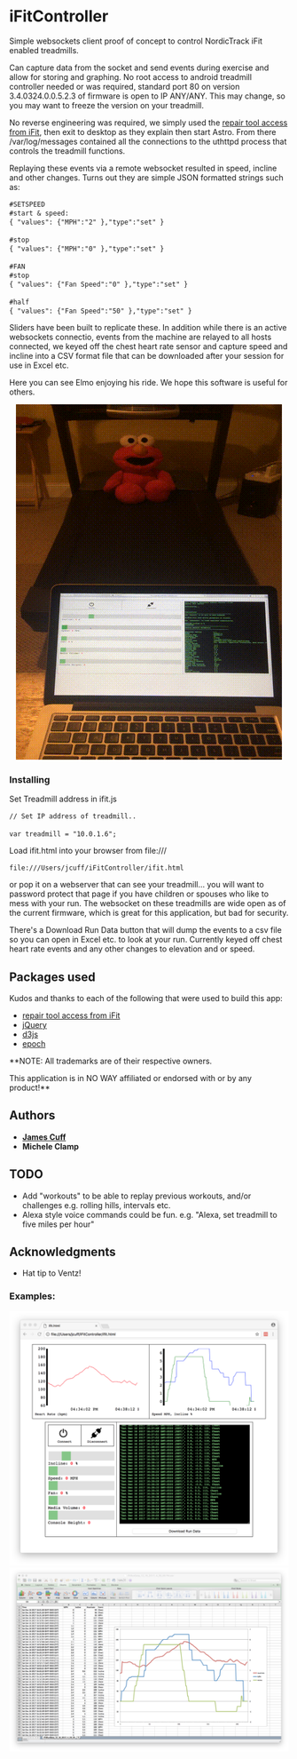 
# iFitController

Simple websockets client proof of concept to control NordicTrack iFit enabled treadmills.  

Can capture data from the socket and send events during exercise and allow for storing and graphing.  No root access to android treadmill controller needed or was required, standard port 80 on version 3.4.0324.0.0.5.2.3 of firmware is open to IP ANY/ANY. This may change, so you may want to freeze the version on your treadmill. 

No reverse engineering was required, we simply used the [repair tool access from iFit](https://ifit.zendesk.com/hc/en-us/articles/201800660-Reinstall-iFit-Software-Repair-Tool), then exit to desktop as they explain then start Astro.  From there /var/log/messages contained all the connections to the uthttpd process that controls the treadmill functions.  

Replaying these events via a remote websocket resulted in speed, incline and other changes.  Turns out they are simple JSON formatted strings such as:

````
#SETSPEED
#start & speed:
{ "values": {"MPH":"2" },"type":"set" }

#stop
{ "values": {"MPH":"0" },"type":"set" }

#FAN
#stop
{ "values": {"Fan Speed":"0" },"type":"set" }

#half
{ "values": {"Fan Speed":"50" },"type":"set" }
````

Sliders have been built to replicate these.  In addition while there is an active websockets connectio, events from the machine are relayed to all hosts connected, we keyed off the chest heart rate sensor and capture speed and incline into a CSV format file that can be downloaded after your session for use in Excel etc.

Here you can see Elmo enjoying his ride.  We hope this software is useful for others.

<p align="center">
<img src="images/ElmoOnTheMove.gif?raw=true" alt="Elmo" />
</p>

### Installing

Set Treadmill address in ifit.js

````
// Set IP address of treadmill..

var treadmill = "10.0.1.6";
````

Load ifit.html into your browser from file:///

```
file:///Users/jcuff/iFitController/ifit.html 
```

or pop it on a webserver that can see your treadmill...  you will want to password protect that page if you have children or spouses who like to mess with your run.  The websocket on these treadmills are wide open as of the current firmware, which is great for this application, but bad for security.

There's a Download Run Data button that will dump the events to a csv file so you can open in Excel etc. to look at your run.  Currently keyed off chest heart rate events and any other changes to elevation and or speed.

## Packages used

Kudos and thanks to each of the following that were used to build this app:

* [repair tool access from iFit](https://ifit.zendesk.com/hc/en-us/articles/201800660-Reinstall-iFit-Software-Repair-Tool)
* [jQuery](http://jquery.com/download/)
* [d3js](https://d3js.org)
* [epoch](http://epochjs.github.io/epoch/)

**NOTE:  All trademarks are of their respective owners.  

This application is in NO WAY affiliated or endorsed with or by any product!**

## Authors

* **[James Cuff](http://twitter.com/jamesdotcuff)** 
* **Michele Clamp** 


## TODO

* Add "workouts" to be able to replay previous workouts, and/or challenges e.g. rolling hills, intervals etc.
* Alexa style voice commands could be fun.  e.g. "Alexa, set treadmill to five miles per hour"

## Acknowledgments

* Hat tip to Ventz! 

### Examples:

![Alt text](images/screenie.png?raw=true "Screenie")
![Alt text](images/screenieexcel.png?raw=true "Excel Screenie")

